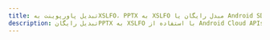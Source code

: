 ---title: تبدیل پاورپوینت بهXSLFO، PPTX به XSLFO مبدل رایگان یا Android SDKdescription: تبدیل رایگانPPTX به XSLFO با استفاده از Android Cloud APIs & SDK. همچنین اسناد Microsoft PowerPoint را در Cloud ایجاد، ویرایش و رندر کنید.---